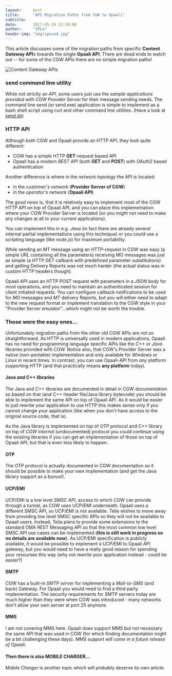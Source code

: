 ```yaml
---
layout:     post
title:      "API Migration Paths from CGW to Opaali"
subtitle:   
date:       2017-05-29 12:30:00
author:     "JPLa"
header-img: "img/space4.jpg"
---
```

This article discusses some of the migration paths from specific **Content Gateway API**s towards the single **Opaali API**. There are dead ends to watch out -- for some of the CGW APIs there are no simple migration paths!

![Content Gateway APIs](img/OpaaliAPI.png)

### send command line utility ###
While not strictly an _API_, some users just use the _sample applications provided with CGW Provider Server_ for their message sending needs. The command line send (or send.exe) application is simple to implement as a bash shell script using curl and other command line utilities.
(Have a look at [send.sh](https://github.com/MiiKos/Opaali/tree/master/sample_applications/send))


### HTTP API ###
Although both CGW and Opaali provide an HTTP API, they look quite different:

* CGW has a simple HTTP __GET__-request based API
* Opaali has a modern _REST API_ (both __GET__ and __POST__) with _OAuth2_ based authentication

Another difference is where in the _network topology_ the API is located:

* in the _customer's network_ (__Provider Server of CGW__)
* in the _operator's network_ (__Opaali API__)

The _good news_ is, that it is relatively easy to implement most of the CGW HTTP API on top of Opaali API, and you can place this implementation where your CGW Provider Server is located (so you might not need to make any changes at all to your current applications).

You can implement this in e.g. _Java_ (in fact there are already several internal partial implementations using this technique) or you could use a scripting language (like _node.js_) for maximum portability.

While sending an MT message using an HTTP-request in CGW was easy (a simple URL containing all the parameters) receiving MO messages was just as simple (a HTTP GET callback with predefined parameter substitutions) and getting Delivery Reports was not much harder (the actual status was in custom HTTP headers though).

Opaali API uses an HTTP POST request with parameters in a _JSON body_ for most operations, and you need to maintain an authenticated session for client initiated requests. You can configure callback notifications to be used for _MO_ messages and _MT_ delivery Reports, but you will either need to adapt to the new request format or implement translation to the CGW style in your "Provider Server emulator"...which might not be worth the trouble.

### Those were the easy ones... ###
Unfortunately migration paths from the other old CGW APIs are not so straightforward. As HTTP is universally used in modern applications, Opaali has no need for programming language specific APIs like the _C++_ or _Java_ libraries provided with CGW. Notice also, that CGW's Provider Server was a native (non-portable) implementation and only available for _Windows_ or _Linux_ in recent times. In contrast, you can use Opaali-API from _any_ platform supporting HTTP (and that practically means __any platform__ today).

#### Java and C++ libraries ####
The Java and C++ libraries are documented in detail in CGW documentation so based on that (and C++ header file/Java library bytecode) you should be able to implement the same API on top of Opaali API. As it would be easier to just rewrite your application to use HTTP this makes sense only if you cannot change your application (like when you don't have access to the original source code, that is).

As the Java library is implemented on top of _OTP_ protocol and C++ library on top of _CGW internal_ (undocumented) protocol you could continue using the existing libraries if you can get an implementation of those on top of Opaali API, but that is even less likely to happen.

#### OTP ####
The OTP protocol is actually documented in CGW documentation so it should be possible to make your own implementation (and get the Java library support as a bonus!).

#### UCP/EMI ####
UCP/EMI is a low level _SMSC API_, access to which CGW can provide through a tunnel, as CGW uses UCP/EMI underneath. Opaali uses a different SMSC API, so UCP/EMI is not available. Telia wishes to move away from providing low level SMSC specific APIs so they will not be available to Opaali users. Instead, Telia plans to provide some extensions to the standard OMA REST Messaging API so that the most common low level SMSC API use cases can be implemented (__this is still work in progress so no details are available now__). As UCP/EMI specification is publicly available, it would be possible to implement a UCP/EMI to Opaali API gateway, but you would need to have a really good reason for spending your resourses this way (why not rewrite your application instead - could be easier?)

#### SMTP ####
CGW has a built-in _SMTP server_ for implementing a _Mail-to-SMS_ (and back) Gateway. For Opaali you would need to find a third party implementation. The security requirements for SMTP servers today are much higher than they were when CGW was introduced - many networks don't allow your own server at port 25 anymore.

#### MMS ####
I am not covering MMS here. Opaali does support MMS but not necessary the same API that was used in CGW (for which finding documentation might be a bit challenging these days). _MMS support will come in a future release of Opaali_.

#### Then there is also MOBILE CHARGER... ####
_Mobile Charger_ is another topic which will probably deserve its own article.
